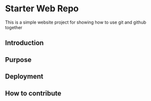 # Starter Web Repo

This is a simple website project for showing how to use git and github together

## Introduction

## Purpose

## Deployment

## How to contribute
